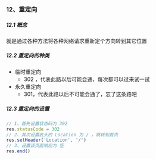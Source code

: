 ### 12、重定向

##### 12.1 概念

就是通过各种方法将各种网络请求重新定个方向转到其它位置



##### 12.2 重定向的种类

- 临时重定向
  - 302 ，代表此路以后可能会通，每次都可以过来试一试
- 永久重定向
  - 301，代表此路以后不可能会通了，忘了这条路吧



##### 12.3 重定向的设置

```javascript
// 1、首先设置状态码为 302
res.statusCode = 302
// 2、其次设置表头的 Location 为 / ，跳转到首页
res.setHeader('Location', '/')
// 3、设置该页面响应为 空
res.end()
```
